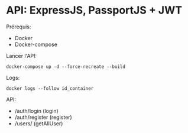 # API: ExpressJS, PassportJS + JWT

Prérequis:

- Docker
- Docker-compose

Lancer l'API:

``` docker-compose up -d --force-recreate --build ```

Logs:

``` docker logs --follow id_container ```

API:

- /auth/login (login)
- /auth/register (register)
- /users/ (getAllUser)

